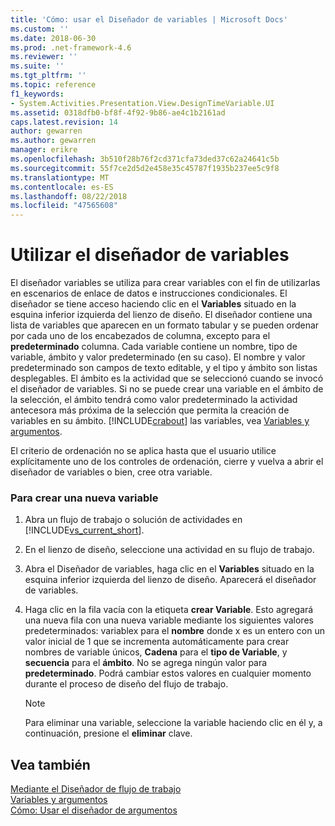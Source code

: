 ```yaml
---
title: 'Cómo: usar el Diseñador de variables | Microsoft Docs'
ms.custom: ''
ms.date: 2018-06-30
ms.prod: .net-framework-4.6
ms.reviewer: ''
ms.suite: ''
ms.tgt_pltfrm: ''
ms.topic: reference
f1_keywords:
- System.Activities.Presentation.View.DesignTimeVariable.UI
ms.assetid: 0318dfb0-bf8f-4f92-9b86-ae4c1b2161ad
caps.latest.revision: 14
author: gewarren
ms.author: gewarren
manager: erikre
ms.openlocfilehash: 3b510f28b76f2cd371cfa73ded37c62a24641c5b
ms.sourcegitcommit: 55f7ce2d5d2e458e35c45787f1935b237ee5c9f8
ms.translationtype: MT
ms.contentlocale: es-ES
ms.lasthandoff: 08/22/2018
ms.locfileid: "47565608"
---
```

# <a name="how-to-use-the-variable-designer"></a>Utilizar el diseñador de variables
El diseñador variables se utiliza para crear variables con el fin de utilizarlas en escenarios de enlace de datos e instrucciones condicionales. El diseñador se tiene acceso haciendo clic en el **Variables** situado en la esquina inferior izquierda del lienzo de diseño. El diseñador contiene una lista de variables que aparecen en un formato tabular y se pueden ordenar por cada uno de los encabezados de columna, excepto para el **predeterminado** columna. Cada variable contiene un nombre, tipo de variable, ámbito y valor predeterminado (en su caso). El nombre y valor predeterminado son campos de texto editable, y el tipo y ámbito son listas desplegables. El ámbito es la actividad que se seleccionó cuando se invocó el diseñador de variables. Si no se puede crear una variable en el ámbito de la selección, el ámbito tendrá como valor predeterminado la actividad antecesora más próxima de la selección que permita la creación de variables en su ámbito. [!INCLUDE[crabout](../includes/crabout-md.md)] las variables, vea [Variables y argumentos](http://msdn.microsoft.com/library/d03dbe34-5b2e-4f21-8b57-693ee49611b8).  
  
 El criterio de ordenación no se aplica hasta que el usuario utilice explícitamente uno de los controles de ordenación, cierre y vuelva a abrir el diseñador de variables o bien, cree otra variable.  
  
### <a name="to-create-a-new-variable"></a>Para crear una nueva variable  
  
1.  Abra un flujo de trabajo o solución de actividades en [!INCLUDE[vs_current_short](../includes/vs-current-short-md.md)].  
  
2.  En el lienzo de diseño, seleccione una actividad en su flujo de trabajo.  
  
3.  Abra el Diseñador de variables, haga clic en el **Variables** situado en la esquina inferior izquierda del lienzo de diseño. Aparecerá el diseñador de variables.  
  
4.  Haga clic en la fila vacía con la etiqueta **crear Variable**. Esto agregará una nueva fila con una nueva variable mediante los siguientes valores predeterminados: variablex para el **nombre** donde x es un entero con un valor inicial de 1 que se incrementa automáticamente para crear nombres de variable únicos,  **Cadena** para el **tipo de Variable**, y **secuencia** para el **ámbito**. No se agrega ningún valor para **predeterminado**. Podrá cambiar estos valores en cualquier momento durante el proceso de diseño del flujo de trabajo.  
  
    > [!NOTE]
    >  Para eliminar una variable, seleccione la variable haciendo clic en él y, a continuación, presione el **eliminar** clave.  
  
## <a name="see-also"></a>Vea también  
 [Mediante el Diseñador de flujo de trabajo](../workflow-designer/using-the-workflow-designer.md)   
 [Variables y argumentos](http://msdn.microsoft.com/library/d03dbe34-5b2e-4f21-8b57-693ee49611b8)   
 [Cómo: Usar el diseñador de argumentos](../workflow-designer/how-to-use-the-argument-designer.md)